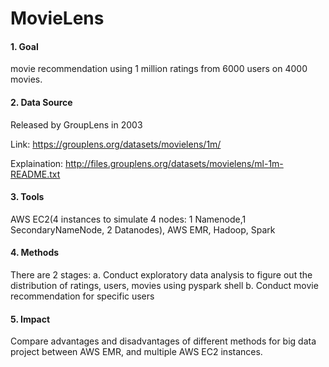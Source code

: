 # MovieLens
#### 1. Goal
movie recommendation using 1 million ratings from 6000 users on 4000 movies.

#### 2. Data Source
Released by GroupLens in 2003 

Link: https://grouplens.org/datasets/movielens/1m/

Explaination: http://files.grouplens.org/datasets/movielens/ml-1m-README.txt

#### 3. Tools
AWS EC2(4 instances to simulate 4 nodes: 1 Namenode,1 SecondaryNameNode, 2 Datanodes),
AWS EMR, Hadoop, Spark

#### 4. Methods
There are 2 stages:
a. Conduct exploratory data analysis to figure out the distribution of ratings, users, movies using pyspark shell
b. Conduct movie recommendation for specific users  

#### 5. Impact
Compare advantages and disadvantages of different methods for big data project between AWS EMR, and multiple AWS EC2 instances. 
